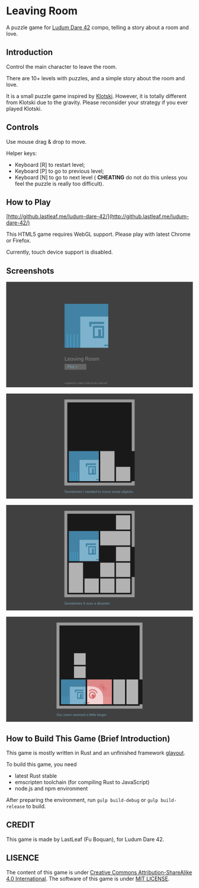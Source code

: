 # Leaving Room

A puzzle game for [Ludum Dare 42](https://ldjam.com/events/ludum-dare/42) compo, telling a story about a room and love.

## Introduction

Control the main character to leave the room.

There are 10+ levels with puzzles, and a simple story about the room and love.

It is a small puzzle game inspired by [Klotski](https://en.wikipedia.org/wiki/Klotski). However, it is totally different from Klotski due to the gravity. Please reconsider your strategy if you ever played Klotski.

## Controls

Use mouse drag & drop to move.

Helper keys:

* Keyboard [R] to restart level;
* Keyboard [P] to go to previous level;
* Keyboard [N] to go to next level ( **CHEATING** do not do this unless you feel the puzzle is really too difficult).

## How to Play

[http://github.lastleaf.me/ludum-dare-42/](http://github.lastleaf.me/ludum-dare-42/)

This HTML5 game requires WebGL support. Please play with latest Chrome or Firefox.

Currently, touch device support is disabled.

## Screenshots

![1](screenshots/1.png)

![2](screenshots/2.png)

![3](screenshots/3.png)

![4](screenshots/4.png)

## How to Build This Game (Brief Introduction)

This game is mostly written in Rust and an unfinished framework [glayout](https://github.com/LastLeaf/glayout).

To build this game, you need

* latest Rust stable
* emscripten toolchain (for compiling Rust to JavaScript)
* node.js and npm environment

After preparing the environment, run `gulp build-debug` or `gulp build-release` to build.

## CREDIT

This game is made by LastLeaf (Fu Boquan), for Ludum Dare 42.

## LISENCE

The content of this game is under [Creative Commons Attribution-ShareAlike 4.0 International](https://creativecommons.org/licenses/by-sa/4.0/). The software of this game is under [MIT LICENSE](https://opensource.org/licenses/mit-license.html).

